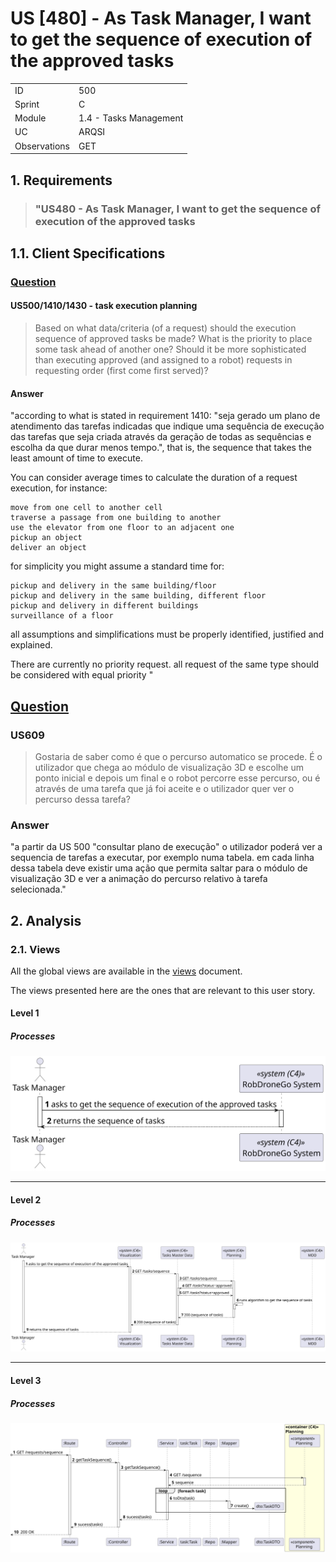 # US [480] - As Task Manager, I want to get the sequence of execution of the approved tasks

|              |                        |
| ------------ | ---------------------- |
| ID           | 500                    |
| Sprint       | C                      |
| Module       | 1.4 - Tasks Management |
| UC           | ARQSI                  |
| Observations | GET                    |

## 1. Requirements

> ### "US480 - As Task Manager, I want to get the sequence of execution of the approved tasks

## 1.1. Client Specifications

### [Question](https://moodle.isep.ipp.pt/mod/forum/discuss.php?d=25892)

#### US500/1410/1430 - task execution planning

> Based on what data/criteria (of a request) should the execution sequence of approved tasks be made? What is the priority to place some task ahead of another one? Should it be more sophisticated than executing approved (and assigned to a robot) requests in requesting order (first come first served)?

#### Answer

"according to what is stated in requirement 1410: "seja gerado um plano de atendimento das tarefas indicadas que indique uma sequência de execução das tarefas que seja criada através da geração de todas as sequências e escolha da que durar menos tempo.", that is, the sequence that takes the least amount of time to execute.

You can consider average times to calculate the duration of a request execution, for instance:

    move from one cell to another cell
    traverse a passage from one building to another
    use the elevator from one floor to an adjacent one
    pickup an object
    deliver an object

for simplicity you might assume a standard time for:

    pickup and delivery in the same building/floor
    pickup and delivery in the same building, different floor
    pickup and delivery in different buildings
    surveillance of a floor

all assumptions and simplifications must be properly identified, justified and explained.

There are currently no priority request. all request of the same type should be considered with equal priority
"

## [Question](https://moodle.isep.ipp.pt/mod/forum/discuss.php?d=26394)

### US609

> Gostaria de saber como é que o percurso automatico se procede. É o utilizador que chega ao módulo de visualização 3D e escolhe um ponto inicial e depois um final e o robot percorre esse percurso, ou é através de uma tarefa que já foi aceite e o utilizador quer ver o percurso dessa tarefa?

### Answer

"a partir da US 500 "consultar plano de execução" o utilizador poderá ver a sequencia de tarefas a executar, por exemplo numa tabela. em cada linha dessa tabela deve existir uma ação que permita saltar para o módulo de visualização 3D e ver a animação do percurso relativo à tarefa selecionada."

## 2. Analysis

### 2.1. Views

All the global views are available in the [views](../../views/readme.md) document.

The views presented here are the ones that are relevant to this user story.

#### Level 1

##### Processes

![Level 1 Processes View](views/level-1/assets/process-view.svg)

---

#### Level 2

##### Processes

![Level 2 Processes View](views/level-2/assets/process-view.svg)

---

#### Level 3

##### Processes

![Level 3 Processes View](views/level-3/assets/process-view.svg)
